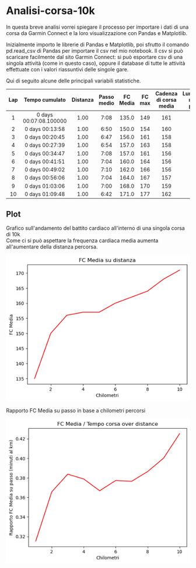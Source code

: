 # Analisi-corsa-10k
In questa breve analisi vorrei spiegare il processo per importare i dati di una corsa da Garmin Connect e la loro visualizzazione con Pandas e Matplotlib.

Inizialmente importo le librerie di Pandas e Matplotlib, poi sfrutto il comando pd.read_csv di Pandas per importare il csv nel mio notebook.
Il csv si può scaricare facilmente dal sito Garmin Connect: si può esportare csv di una singola attività (come in questo caso), oppure il database di tutte le attività effettuate con i valori riassuntivi delle singole gare.

Qui di seguito alcune delle principali variabili statistiche.

| Lap | Tempo cumulato         | Distanza | Passo medio | FC Media | FC max | Cadenza di corsa media | Lunghezza media passo |
|:---:|:----------------------:|:--------:|:-----------:|:--------:|:------:|:----------------------:|:---------------------:|
| 1   | 0 days 00:07:08.100000 | 1.00     | 7:08        | 135.0    | 149    | 161                    | 0.87                  |
| 2   | 0 days 00:13:58        | 1.00     | 6:50        | 150.0    | 154    | 160                    | 0.92                  |
| 3   | 0 days 00:20:45        | 1.00     | 6:47        | 156.0    | 161    | 158                    | 0.93                  |
| 4   | 0 days 00:27:39        | 1.00     | 6:54        | 157.0    | 163    | 158                    | 0.91                  |
| 5   | 0 days 00:34:47        | 1.00     | 7:08        | 157.0    | 161    | 156                    | 0.90                  |
| 6   | 0 days 00:41:51        | 1.00     | 7:04        | 160.0    | 164    | 156                    | 0.91                  |
| 7   | 0 days 00:49:02        | 1.00     | 7:10        | 162.0    | 166    | 156                    | 0.89                  |
| 8   | 0 days 00:56:06        | 1.00     | 7:04        | 164.0    | 167    | 157                    | 0.90                  |
| 9   | 0 days 01:03:06        | 1.00     | 7:00        | 168.0    | 170    | 159                    | 0.90                  |
| 10  | 0 days 01:09:48        | 1.00     | 6:42        | 171.0    | 177    | 162                    | 0.92                  |

## Plot
Grafico sull'andamento del battito cardiaco all'interno di una singola corsa di 10k  
Come ci si può aspettare la frequenza cardiaca media aumenta all'aumentare della distanza percorsa.

![FC Media su chilometri](dati/image.png)

Rapporto FC Media su passo in base a chilometri percorsi

![Rapporto FC Media su passo](dati/image1.png)